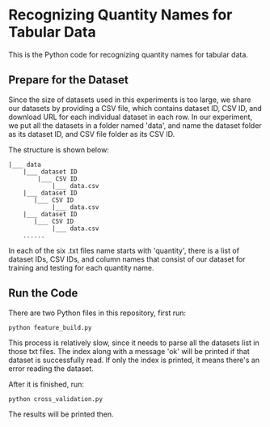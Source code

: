 Recognizing Quantity Names for Tabular Data
==========

This is the Python code for recognizing quantity names for tabular data.

Prepare for the Dataset
------------------------
Since the size of datasets used in this experiments is too large, we share our datasets by providing a CSV file, which contains dataset ID, CSV ID, and download URL for each individual dataset in each row. 
In our experiment, we put all the datasets in a folder named 'data', and name the dataset folder as its dataset ID, and CSV file folder as its CSV ID. 

The structure is shown below:

	|___ data
	    |___ dataset ID
            |___ CSV ID
                |___ data.csv
        |___ dataset ID
    	   |___ CSV ID
        	    |___ data.csv
        |___ dataset ID
    	   |___ CSV ID
        	    |___ data.csv
        ......
                
In each of the six .txt files name starts with 'quantity', there is a list of dataset IDs, CSV IDs, and column names that consist of our dataset for training and testing for each quantity name.

Run the Code
------------------------
There are two Python files in this repository, first run:

	python feature_build.py
This process is relatively slow, since it needs to parse all the datasets list in those txt files.
The index along with a message 'ok' will be printed if that dataset is successfully read. If only the index is printed, it means there's an error reading the dataset.

After it is finished, run:

	python cross_validation.py
The results will be printed then.